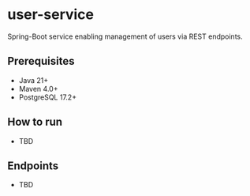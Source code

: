 # user-service
Spring-Boot service enabling management of users via REST endpoints.

## Prerequisites
- Java 21+
- Maven 4.0+
- PostgreSQL 17.2+

## How to run
- TBD

## Endpoints
- TBD